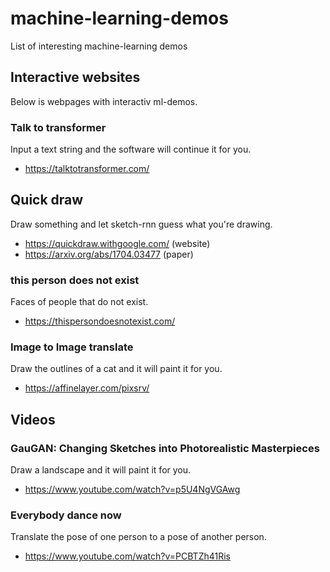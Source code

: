 # machine-learning-demos
List of interesting machine-learning demos

## Interactive websites
Below is webpages with interactiv ml-demos.

### Talk to transformer
Input a text string and the software will continue it for you.
- https://talktotransformer.com/

## Quick draw
Draw something and let sketch-rnn guess what you're drawing.
- https://quickdraw.withgoogle.com/ (website)
- https://arxiv.org/abs/1704.03477 (paper)

### this person does not exist
Faces of people that do not exist.
- https://thispersondoesnotexist.com/

### Image to Image translate
Draw the outlines of a cat and it will paint it for you.
- https://affinelayer.com/pixsrv/
## Videos

### GauGAN: Changing Sketches into Photorealistic Masterpieces
Draw a landscape and it will paint it for you.
- https://www.youtube.com/watch?v=p5U4NgVGAwg

### Everybody dance now
Translate the pose of one person to a pose of another person.
- https://www.youtube.com/watch?v=PCBTZh41Ris
